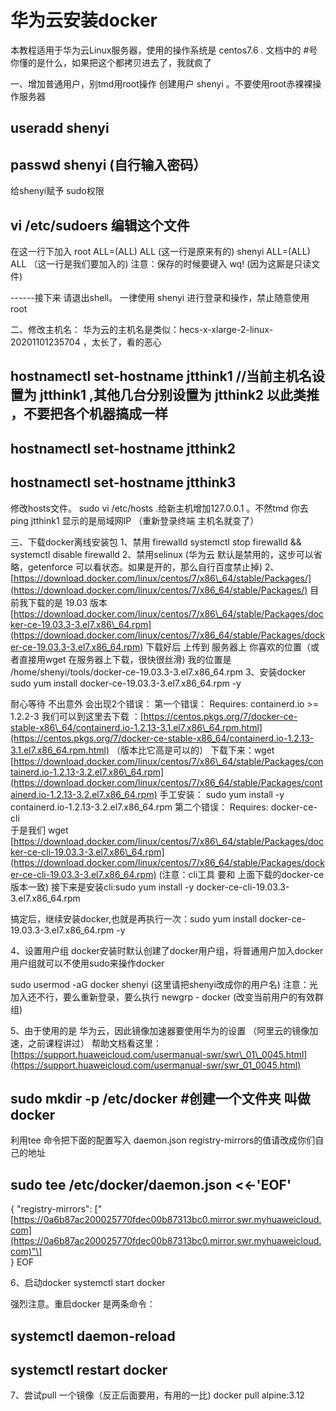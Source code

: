 # 华为云安装docker

本教程适用于华为云Linux服务器，使用的操作系统是 centos7.6 . 文档中的 \#号 你懂的是什么，如果把这个都拷贝进去了，我就疯了

一、增加普通用户，别tmd用root操作 创建用户 shenyi 。不要使用root赤裸裸操作服务器

## useradd shenyi

## passwd shenyi  \(自行输入密码）

给shenyi赋予 sudo权限

## vi /etc/sudoers   编辑这个文件

在这一行下加入 root ALL=\(ALL\) ALL \(这一行是原来有的\) shenyi ALL=\(ALL\) ALL （这一行是我们要加入的\) 注意：保存的时候要键入 wq! \(因为这厮是只读文件\)

------接下来 请退出shell。 一律使用 shenyi 进行登录和操作，禁止随意使用root

二、修改主机名： 华为云的主机名是类似：hecs-x-xlarge-2-linux-20201101235704 ，太长了，看的恶心

## hostnamectl set-hostname  jtthink1  //当前主机名设置为  jtthink1    ,其他几台分别设置为 jtthink2 以此类推 ，不要把各个机器搞成一样

## hostnamectl set-hostname  jtthink2

## hostnamectl set-hostname  jtthink3

修改hosts文件。 sudo vi /etc/hosts .给新主机增加127.0.0.1 。不然tmd 你去ping jtthink1 显示的是局域网IP （重新登录终端 主机名就变了）

三、下载docker离线安装包 1、禁用 firewalld systemctl stop firewalld && systemctl disable firewalld 2、禁用selinux \(华为云 默认是禁用的，这步可以省略，getenforce 可以看状态。如果是开的，那么自行百度禁止掉\) 2、 [https://download.docker.com/linux/centos/7/x86\_64/stable/Packages/](https://download.docker.com/linux/centos/7/x86_64/stable/Packages/) 目前我下载的是 19.03 版本 [https://download.docker.com/linux/centos/7/x86\_64/stable/Packages/docker-ce-19.03.3-3.el7.x86\_64.rpm](https://download.docker.com/linux/centos/7/x86_64/stable/Packages/docker-ce-19.03.3-3.el7.x86_64.rpm) 下载好后 上传到 服务器上 你喜欢的位置（或者直接用wget 在服务器上下载，很快很丝滑\) 我的位置是 /home/shenyi/tools/docker-ce-19.03.3-3.el7.x86\_64.rpm 3、安装docker sudo yum install docker-ce-19.03.3-3.el7.x86\_64.rpm -y

耐心等待 不出意外 会出现2个错误： 第一个错误： Requires: containerd.io &gt;= 1.2.2-3 我们可以到这里去下载 ：[https://centos.pkgs.org/7/docker-ce-stable-x86\_64/containerd.io-1.2.13-3.1.el7.x86\_64.rpm.html](https://centos.pkgs.org/7/docker-ce-stable-x86_64/containerd.io-1.2.13-3.1.el7.x86_64.rpm.html) （版本比它高是可以的） 下载下来：wget [https://download.docker.com/linux/centos/7/x86\_64/stable/Packages/containerd.io-1.2.13-3.2.el7.x86\_64.rpm](https://download.docker.com/linux/centos/7/x86_64/stable/Packages/containerd.io-1.2.13-3.2.el7.x86_64.rpm) 手工安装： sudo yum install -y containerd.io-1.2.13-3.2.el7.x86\_64.rpm 第二个错误： Requires: docker-ce-cli  
于是我们 wget [https://download.docker.com/linux/centos/7/x86\_64/stable/Packages/docker-ce-cli-19.03.3-3.el7.x86\_64.rpm](https://download.docker.com/linux/centos/7/x86_64/stable/Packages/docker-ce-cli-19.03.3-3.el7.x86_64.rpm) \(注意：cli工具 要和 上面下载的docker-ce版本一致\) 接下来是安装cli:sudo yum install -y docker-ce-cli-19.03.3-3.el7.x86\_64.rpm

搞定后，继续安装docker,也就是再执行一次：sudo yum install docker-ce-19.03.3-3.el7.x86\_64.rpm -y

4、设置用户组 docker安装时默认创建了docker用户组，将普通用户加入docker用户组就可以不使用sudo来操作docker

sudo usermod -aG docker shenyi \(这里请把shenyi改成你的用户名\) 注意：光加入还不行，要么重新登录，要么执行 newgrp - docker \(改变当前用户的有效群组\)

5、由于使用的是 华为云，因此镜像加速器要使用华为的设置 （阿里云的镜像加速，之前课程讲过） 帮助文档看这里：[https://support.huaweicloud.com/usermanual-swr/swr\_01\_0045.html](https://support.huaweicloud.com/usermanual-swr/swr_01_0045.html)

## sudo mkdir -p /etc/docker     \#创建一个文件夹 叫做docker

利用tee 命令把下面的配置写入 daemon.json registry-mirrors的值请改成你们自己的地址

## sudo tee /etc/docker/daemon.json &lt;&lt;-'EOF'

{ "registry-mirrors": \["[https://0a6b87ac200025770fdec00b87313bc0.mirror.swr.myhuaweicloud.com](https://0a6b87ac200025770fdec00b87313bc0.mirror.swr.myhuaweicloud.com)"\]  
} EOF

6、启动docker systemctl start docker

强烈注意。重启docker 是两条命令：

## systemctl daemon-reload

## systemctl restart docker

7、尝试pull 一个镜像（反正后面要用，有用的一比\) docker pull alpine:3.12

